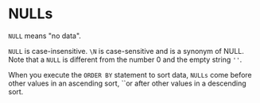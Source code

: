 # NULLs

`NULL` means "no data".

`NULL` is case-insensitive. `\N` is case-sensitive and is a synonym of NULL. Note that a `NULL` is different from the number 0 and the empty string `''`.

When you execute the `ORDER BY` statement to sort data, `NULLs` come before other values in an ascending sort, ``or after other values in a descending sort.
